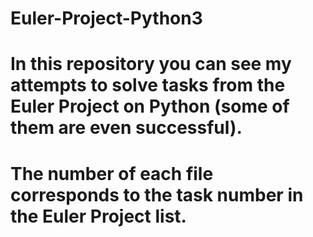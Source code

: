 # Euler-Project-Python3
# In this repository you can see my attempts to solve tasks from the Euler Project on Python (some of them are even successful).
# The number of each file corresponds to the task number in the Euler Project list.
